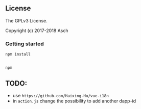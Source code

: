 ## License

The GPLv3 License.

Copyright (c) 2017-2018 Asch</br>

### Getting started
```
npm install


npm 
```

## TODO:
* use `https://github.com/Haixing-Hu/vue-i18n`
* in `action.js` change the possibility to add another dapp-id
